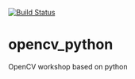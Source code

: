 [![Build Status](https://img.shields.io/appveyor/ci/pirahansiah/opencv_python/master.svg)](https://ci.appveyor.com/pirahansiah/opencv_python)

# opencv_python
OpenCV workshop based on python 

